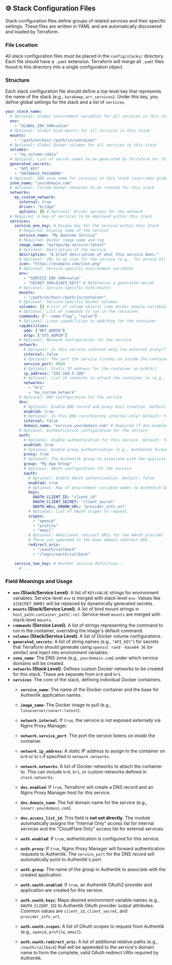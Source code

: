 
## ⚙️ Stack Configuration Files

Stack configuration files define groups of related services and their specific settings. These files are written in YAML and are automatically discovered and loaded by Terraform.

### File Location

All stack configuration files must be placed in the `config/stacks/` directory. Each file should have a `.yaml` extension. Terraform will merge all `.yaml` files found in this directory into a single configuration object.

### Structure

Each stack configuration file should define a top-level key that represents the name of the stack (e.g., `karakeep`, `arr_services`). Under this key, you define global settings for the stack and a list of `services`.

```yaml
your_stack_name:
  # Optional: Global environment variables for all services in this stack
  env:
    - "GLOBAL_ENV_VAR=value"
  # Optional: Global bind mounts for all services in this stack
  mounts:
    - "/path/on/host:/path/in/container"
  # Optional: Global Docker volumes for all services in this stack
  volumes:
    - "my_volume:/data"
  # Optional: List of secret names to be generated by Terraform for this stack
  generated_secrets:
    - "API_KEY"
    - "DATABASE_PASSWORD"
  # Optional: DNS zone name for services in this stack (overrides global if set)
  zone_name: "yourdomain.com"
  # Optional: Custom Docker networks to be created for this stack
  networks:
    my_custom_network:
      internal: true
      driver: "bridge"
      options: {} # Optional: Driver options for the network
  # Required: A map of services to be deployed within this stack
  services:
    service_one_key: # Unique key for the service within this stack
      # Required: Display name of the service
      service_name: "My Awesome Service"
      # Required: Docker image name and tag
      image_name: "myrepo/my-service:latest"
      # Optional: Description of the service
      description: "A brief description of what this service does."
      # Optional: URL to an icon for the service (e.g., for Unraid UI)
      icon: "https://example.com/icon.png"
      # Optional: Service-specific environment variables
      env:
        - "SERVICE_ENV_VAR=value"
        - "SECRET_VAR=${API_KEY}" # References a generated secret
      # Optional: Service-specific bind mounts
      mounts:
        - "/path/on/host:/path/in/container"
      # Optional: Service-specific Docker volumes
      volumes: [] # List of volume objects (see docker module variables for structure)
      # Optional: List of commands to run in the container.
      commands: ["--some-flag", "value"]
      # Optional: Linux capabilities to add/drop for the container
      capabilities:
        add: ["NET_ADMIN"]
        drop: ["SYS_ADMIN"]
      # Optional: Network configuration for the service
      network:
        # Optional: Is this service internal-only (no external proxy)? Default: false
        internal: false
        # Optional: The port the service listens on inside the container
        service_port: 8080
        # Optional: Static IP address for the container on br0/br1
        ip_address: "192.168.5.100"
        # Optional: List of networks to attach the container to (e.g., "br1", "my_custom_network")
        networks:
          - "br1"
          - "my_custom_network"
      # Optional: DNS configuration for the service
      dns:
        # Optional: Enable DNS record and proxy host creation. Default: false
        enabled: true
        # Optional: Is this DNS record/proxy internal-only? Default: true
        internal: false
        domain_name: "service.yourdomain.com" # Required if dns.enabled is true
      # Optional: Authentication configuration for the service
      auth:
        # Optional: Enable authentication for this service. Default: false
        enabled: true
        # Optional: Enable proxy authentication (e.g., Authentik forward auth). Default: false
        proxy: true
        # Optional: The Authentik group to associate with the application. Default: "Uncategorized"
        group: "My App Group"
        # Optional: OAuth configuration for the service
        oauth:
          # Optional: Enable OAuth authentication. Default: false
          enabled: true
          # Optional: Map of environment variable names to Authentik OAuth output keys.
          keys:
            OAUTH_CLIENT_ID: "client_id"
            OAUTH_CLIENT_SECRET: "client_secret"
            OAUTH_WELL_KNOWN_URL: "provider_info_url"
          # Optional: List of OAuth scopes to request.
          scopes:
            - "openid"
            - "profile"
            - "email"
          # Optional: Additional redirect URIs for the OAuth provider.
          # These are appended to the base domain redirect URI.
          redirect_uris:
            - "/oauth/callback"
            - "/login/oauth/callback"

    service_two_key: # Another service definition...
      # ...
```

### Field Meanings and Usage

*   **`env` (Stack/Service Level)**: A list of `KEY=VALUE` strings for environment variables. Service-level `env` is merged with stack-level `env`. Values like `${SECRET_NAME}` will be replaced by dynamically generated secrets.
*   **`mounts` (Stack/Service Level)**: A list of bind mount strings in `host_path:container_path[:ro]`. Service-level `mounts` are merged with stack-level `mounts`.
*   **`commands` (Service Level)**: A list of strings representing the command to run in the container, overriding the image's default command.
*   **`volumes` (Stack/Service Level)**: A list of Docker volume configurations.
*   **`generated_secrets`**: A list of string names (e.g., `"API_KEY"`) for secrets that Terraform should generate using `openssl rand -base64 36` (or similar) and inject into environment variables.
*   **`zone_name`**: The DNS zone (e.g., `yourdomain.com`) under which service domains will be created.
*   **`networks` (Stack Level)**: Defines custom Docker networks to be created for this stack. These are separate from `br0` and `br1`.
*   **`services`**: The core of the stack, defining individual Docker containers.
    *   **`service_name`**: The name of the Docker container and the base for Authentik application names.
    *   **`image_name`**: The Docker image to pull (e.g., `linuxserver/sonarr:latest`).
    *   **`network.internal`**: If `true`, the service is not exposed externally via Nginx Proxy Manager.
    *   **`network.service_port`**: The port the service listens on *inside* the container.
    *   **`network.ip_address`**: A static IP address to assign to the container on `br0` or `br1` if specified in `network.networks`.
    *   **`network.networks`**: A list of Docker networks to attach the container to. This can include `br0`, `br1`, or custom networks defined in `stack.networks`.
    *   **`dns.enabled`**: If `true`, Terraform will create a DNS record and an Nginx Proxy Manager host for this service.
    *   **`dns.domain_name`**: The full domain name for the service (e.g., `sonarr.yourdomain.com`).
    *   **`dns.access_list_id`**: This field is **not set directly**. The module automatically assigns the "Internal Only" access list for internal services and the "CloudFlare Only" access list for external services.
    *   **`auth.enabled`**: If `true`, authentication is configured for this service.
    *   **`auth.proxy`**: If `true`, Nginx Proxy Manager will forward authentication requests to Authentik. The `service_port` for the DNS record will automatically point to Authentik's port.
    *   **`auth.group`**: The name of the group in Authentik to associate with the created application.
    *   **`auth.oauth.enabled`**: If `true`, an Authentik OAuth2 provider and application are created for this service.
    *   **`auth.oauth.keys`**: Maps desired environment variable names (e.g., `OAUTH_CLIENT_ID`) to Authentik OAuth provider output attributes. Common values are `client_id`, `client_secret`, and `provider_info_url`.
    *   **`auth.oauth.scopes`**: A list of OAuth scopes to request from Authentik (e.g., `openid`, `profile`, `email`).

    *   **`auth.oauth.redirect_uris`**: A list of additional relative paths (e.g., `/oauth/callback`) that will be appended to the service's domain name to form the complete, valid OAuth redirect URIs required by Authentik.